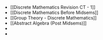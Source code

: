 - [[Discrete Mathematics Revision CT - 1]]
- [[Discrete Mathematics Before Midsems]]
- [[Group Theory - Discrete Mathematics]]
- [[Abstract Algebra (Post Midsems)]]
-
-